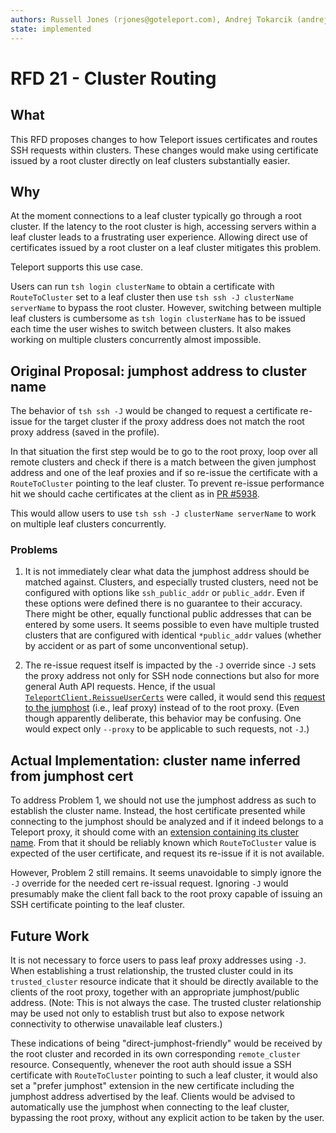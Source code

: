 ```yaml
---
authors: Russell Jones (rjones@goteleport.com), Andrej Tokarcik (andrej@goteleport.com)
state: implemented
---
```


# RFD 21 - Cluster Routing

## What

This RFD proposes changes to how Teleport issues certificates and routes SSH requests within clusters. These changes would make using certificate issued by a root cluster directly on leaf clusters substantially easier.

## Why

At the moment connections to a leaf cluster typically go through a root cluster. If the latency to the root cluster is high, accessing servers within a leaf cluster leads to a frustrating user experience. Allowing direct use of certificates issued by a root cluster on a leaf cluster mitigates this problem.

Teleport supports this use case.

Users can run `tsh login clusterName` to obtain a certificate with `RouteToCluster` set to a leaf cluster then use `tsh ssh -J clusterName serverName` to bypass the root cluster. However, switching between multiple leaf clusters is cumbersome as `tsh login clusterName` has to be issued each time the user wishes to switch between clusters. It also makes working on multiple clusters concurrently almost impossible.

## Original Proposal: jumphost address to cluster name

The behavior of `tsh ssh -J` would be changed to request a certificate re-issue for the target cluster if the proxy address does not match the root proxy address (saved in the profile).

In that situation the first step would be to go to the root proxy, loop over all remote clusters and check if there is a match between the given jumphost address and one of the leaf proxies and if so re-issue the certificate with a `RouteToCluster` pointing to the leaf cluster. To prevent re-issue performance hit we should cache certificates at the client as in [PR #5938](https://github.com/gravitational/teleport/pull/5938/).

This would allow users to use `tsh ssh -J clusterName serverName` to work on multiple leaf clusters concurrently.

### Problems

1. It is not immediately clear what data the jumphost address should be matched against. Clusters, and especially trusted clusters, need not be configured with options like `ssh_public_addr` or `public_addr`. Even if these options were defined there is no guarantee to their accuracy. There might be other, equally functional public addresses that can be entered by some users. It seems possible to even have multiple trusted clusters that are configured with identical `*public_addr` values (whether by accident or as part of some unconventional setup).

2. The re-issue request itself is impacted by the `-J` override since `-J` sets the proxy address not only for SSH node connections but also for more general Auth API requests. Hence, if the usual [`TeleportClient.ReissueUserCerts`](https://github.com/gravitational/teleport/blob/026d3419c2454163678de9b43d5c69b81702fb7f/lib/client/api.go#L1092) were called, it would send this [request to the jumphost](https://github.com/gravitational/teleport/blob/026d3419c2454163678de9b43d5c69b81702fb7f/lib/client/api.go#L1910-L1921) (i.e., leaf proxy) instead of to the root proxy. (Even though apparently deliberate, this behavior may be confusing. One would expect only `--proxy` to be applicable to such requests, not `-J`.)

## Actual Implementation: cluster name inferred from jumphost cert

To address Problem 1, we should not use the jumphost address as such to establish the cluster name. Instead, the host certificate presented while connecting to the jumphost should be analyzed and if it indeed belongs to a Teleport proxy, it should come with an [extension containing its cluster name](https://github.com/gravitational/teleport/blob/026d3419c2454163678de9b43d5c69b81702fb7f/lib/auth/native/native.go#L225). From that it should be reliably known which `RouteToCluster` value is expected of the user certificate, and request its re-issue if it is not available.

However, Problem 2 still remains. It seems unavoidable to simply ignore the `-J` override for the needed cert re-issual request. Ignoring `-J` would presumably make the client fall back to the root proxy capable of issuing an SSH certificate pointing to the leaf cluster.

## Future Work

It is not necessary to force users to pass leaf proxy addresses using `-J`. When establishing a trust relationship, the trusted cluster could in its `trusted_cluster` resource indicate that it should be directly available to the clients of the root proxy, together with an appropriate jumphost/public address. (Note: This is not always the case. The trusted cluster relationship may be used not only to establish trust but also to expose network connectivity to otherwise unavailable leaf clusters.)

These indications of being "direct-jumphost-friendly" would be received by the root cluster and recorded in its own corresponding `remote_cluster` resource. Consequently, whenever the root auth should issue a SSH certificate with `RouteToCluster` pointing to such a leaf cluster, it would also set a "prefer jumphost" extension in the new certificate including the jumphost address advertised by the leaf. Clients would be advised to automatically use the jumphost when connecting to the leaf cluster, bypassing the root proxy, without any explicit action to be taken by the user.
